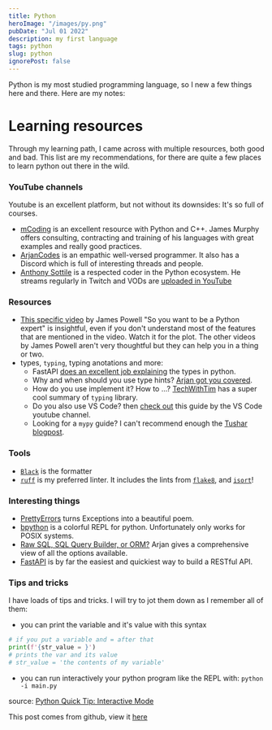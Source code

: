 ```yaml
---
title: Python
heroImage: "/images/py.png"
pubDate: "Jul 01 2022"
description: my first language
tags: python
slug: python
ignorePost: false
---
```


Python is my most studied programming language, so I new a few things here and there. Here are my notes:

# Learning resources

Through my learning path, I came across with multiple resources, both good and bad. This list are my recommendations, for there are quite a few places to learn python out there in the wild.

### YouTube channels

Youtube is an excellent platform, but not without its downsides: It's so full of courses.

- [mCoding](https://www.youtube.com/@mCoding) is an excellent resource with Python and C++. James Murphy offers consulting, contracting and training of his languages with great examples and really good practices.
- [ArjanCodes](https://www.youtube.com/@ArjanCodes) is an empathic well-versed programmer. It also has a Discord which is full of interesting threads and people.
- [Anthony Sottile](https://www.youtube.com/@anthonywritescode) is a respected coder in the Python ecosystem. He streams regularly in Twitch and VODs are [uploaded in YouTube](https://www.youtube.com/channel/UChPxcypesw8L-iqltstSI4Q)

### Resources

- [This specific video](https://www.youtube.com/watch?v=cKPlPJyQrt4) by James Powell "So you want to be a Python expert" is insightful, even if you don't understand most of the features that are mentioned in the video. Watch it for the plot. The other videos by James Powell aren't very thoughtful but they can help you in a thing or two.
- types, `typing`, typing anotations and more:
    - FastAPI [does an excellent job explaining](https://fastapi.tiangolo.com/python-types/) the types in python.
    - Why and when should you use type hints? [Arjan got you covered](https://www.youtube.com/watch?v=dgBCEB2jVU0).
    - How do you use implement it? How to ...? [TechWithTim](https://www.youtube.com/watch?v=QORvB-_mbZ0) has a super cool summary of `typing` library.
    - Do you also use VS Code? then [check out](https://www.youtube.com/watch?v=hHBp0r4w86g) this guide by the VS Code youtube channel.
    - Looking for a `mypy` guide? I can't recommend enough the [Tushar blogpost](https://tushar.lol/post/mypy-guide/).

### Tools

- [`Black`](https://github.com/psf/black) is the formatter
- [`ruff`](https://github.com/astral-sh/ruff) is my preferred linter. It includes the lints from [`flake8`](https://github.com/pycqa/flake8), and [`isort`](https://pycqa.github.io/isort/)!

### Interesting things

- [PrettyErrors](https://github.com/onelivesleft/PrettyErrors) turns Exceptions into a beautiful poem.
- [bpython](https://www.bpython-interpreter.org/) is a colorful REPL for python. Unfortunately only works for POSIX systems.
- [Raw SQL, SQL Query Builder, or ORM?](https://www.youtube.com/watch?v=x1fCJ7sUXCM) Arjan gives a comprehensive view of all the options available.
- [FastAPI](https://fastapi.tiangolo.com/) is by far the easiest and quickiest way to build a RESTful API.

### Tips and tricks

I have loads of tips and tricks. I will try to jot them down as I remember all of them:

- you can print the variable and it's value with this syntax

```python
# if you put a variable and = after that
print(f'{str_value = }')
# prints the var and its value
# str_value = 'the contents of my variable'
```

- you can run interactively your python program like the REPL with: `python -i main.py`

source: [Python Quick Tip: Interactive Mode](https://www.youtube.com/watch?v=KjHKbmjFZLk)

This post comes from github, view it [here](https://github.com/AucaCoyan/blog/blob/main/src/content/blog/python.md)
